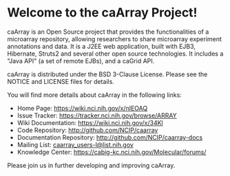 Welcome to the caArray Project!
=====================================

caArray is an Open Source project that provides the functionalities of a
microarray repository, allowing researchers to share microarray experiment
annotations and data. It is a J2EE web application, built with EJB3, Hibernate,
Struts2 and several other open source technologies. It includes a "Java API"
(a set of remote EJBs), and a caGrid API.

caArray is distributed under the BSD 3-Clause License.
Please see the NOTICE and LICENSE files for details.

You will find more details about caArray in the following links:

 *  Home Page: https://wiki.nci.nih.gov/x/nIEOAQ    
 *  Issue Tracker: https://tracker.nci.nih.gov/browse/ARRAY
 *  Wiki Documentation: https://wiki.nci.nih.gov/x/34Kl
 *  Code Repository: http://github.com/NCIP/caarray
 *  Documentation Repository: http://github.com/NCIP/caarray-docs
 *  Mailing List: caarray_users-l@list.nih.gov
 *  Knowledge Center: https://cabig-kc.nci.nih.gov/Molecular/forums/

Please join us in further developing and improving caArray.



